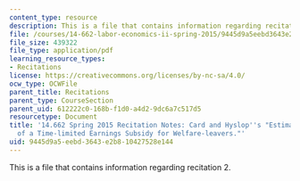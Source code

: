 ```yaml
---
content_type: resource
description: This is a file that contains information regarding recitation 2.
file: /courses/14-662-labor-economics-ii-spring-2015/9445d9a5eebd3643e2b810427528e144_MIT14_662S15_Recitation2.pdf
file_size: 439322
file_type: application/pdf
learning_resource_types:
- Recitations
license: https://creativecommons.org/licenses/by-nc-sa/4.0/
ocw_type: OCWFile
parent_title: Recitations
parent_type: CourseSection
parent_uid: 612222c0-168b-f1d0-a4d2-9dc6a7c517d5
resourcetype: Document
title: '14.662 Spring 2015 Recitation Notes: Card and Hyslop''s "Estimating the Effects
  of a Time-limited Earnings Subsidy for Welfare-leavers."'
uid: 9445d9a5-eebd-3643-e2b8-10427528e144
---
```

This is a file that contains information regarding recitation 2.